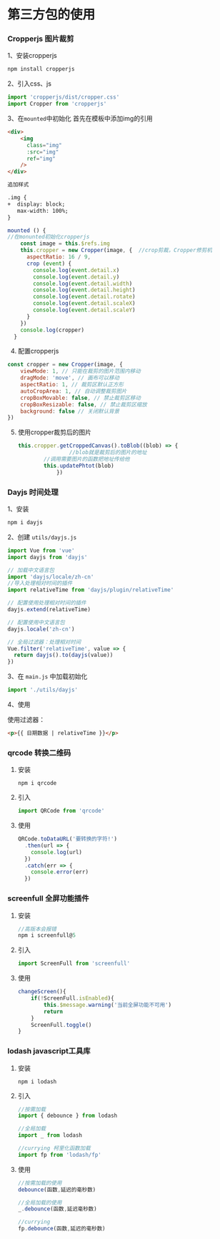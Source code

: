 # 第三方包的使用

### Cropperjs 图片裁剪

1、安装cropperjs

```js
npm install cropperjs
```

2、引入css、js

```js
import 'cropperjs/dist/cropper.css'
import Cropper from 'cropperjs'
```

3、在`mounted`中初始化
首先在模板中添加img的引用

```html
<div>
    <img
      class="img"
      :src="img"
      ref="img"
    />
</div>

追加样式

.img {
+  display: block;
   max-width: 100%;
}
```

```javascript
mounted () {
//在monunted初始化cropperjs
    const image = this.$refs.img
    this.cropper = new Cropper(image, {  //crop剪裁，Cropper修剪机
      aspectRatio: 16 / 9,
      crop (event) {
        console.log(event.detail.x)
        console.log(event.detail.y)
        console.log(event.detail.width)
        console.log(event.detail.height)
        console.log(event.detail.rotate)
        console.log(event.detail.scaleX)
        console.log(event.detail.scaleY)
      }
    })
    console.log(cropper)
  }
```

4. 配置cropperjs

```js
const cropper = new Cropper(image, {
    viewMode: 1, // 只能在裁剪的图片范围内移动
    dragMode: 'move', // 画布可以移动
    aspectRatio: 1, // 裁剪区默认正方形
    autoCropArea: 1, // 自动调整裁剪图片
    cropBoxMovable: false, // 禁止裁剪区移动
    cropBoxResizable: false, // 禁止裁剪区缩放
    background: false // 关闭默认背景
})
```

5. 使用cropper裁剪后的图片
  
   ```javascript
   this.cropper.getCroppedCanvas().toBlob((blob) => {
                   //blob就是裁剪后的图片的地址
           //调用需要图片的函数把地址传给他
           this.updatePhtot(blob)
               })
   ```

### Dayjs 时间处理

1、安装

```sh
npm i dayjs
```

2、创建 `utils/dayjs.js`

```js
import Vue from 'vue'
import dayjs from 'dayjs'

// 加载中文语言包
import 'dayjs/locale/zh-cn'
//导入处理相对时间的插件
import relativeTime from 'dayjs/plugin/relativeTime'

// 配置使用处理相对时间的插件
dayjs.extend(relativeTime)

// 配置使用中文语言包
dayjs.locale('zh-cn')

// 全局过滤器：处理相对时间
Vue.filter('relativeTime', value => {
  return dayjs().to(dayjs(value))
})
```

3、在 `main.js` 中加载初始化

```js
import './utils/dayjs'
```

4、使用

使用过滤器：

```html
<p>{{ 日期数据 | relativeTime }}</p>
```

### qrcode 转换二维码

1. 安装

   ```shell
   npm i qrcode
   ```

2. 引入

   ```javascript
   import QRCode from 'qrcode'
   ```

3. 使用

   ```javascript
   QRCode.toDataURL('要转换的字符!')
     .then(url => {
       console.log(url)
     })
     .catch(err => {
       console.error(err)
     })
   ```

   

### screenfull 全屏功能插件

1. 安装

   ```javascript
   //高版本会报错
   npm i screenfull@5
   ```

2. 引入

   ```javascript
   import ScreenFull from 'screenfull'
   ```

3. 使用

   ```javascript
   changeScreen(){
       if(!ScreenFull.isEnabled){
           this.$message.warning('当前全屏功能不可用')
           return
       }
       ScreenFull.toggle()
   }
   ```

   

### lodash javascript工具库

1. 安装

   ```shell
   npm i lodash
   ```

2. 引入

   ```javascript
   //按需加载
   import { debounce } from lodash
   
   //全局加载
   import _ from lodash
   
   //currying 柯里化函数加载
   import fp from 'lodash/fp'
   ```

3. 使用

   ```javascript
   //按需加载的使用
   debounce(函数,延迟的毫秒数)
   
   //全局加载的使用
   _.debounce(函数,延迟毫秒数)
   
   //currying
   fp.debounce(函数,延迟的毫秒数)
   ```

   
